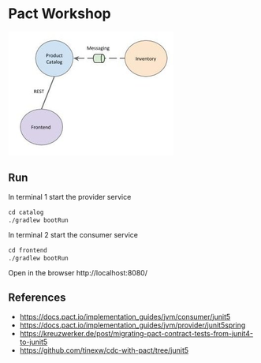 # Pact Workshop

![Services](services.jpg)

## Run
In terminal 1 start the provider service
```
cd catalog
./gradlew bootRun
```

In terminal 2 start the consumer service
```
cd frontend
./gradlew bootRun
```

Open in the browser http://localhost:8080/

## References
- https://docs.pact.io/implementation_guides/jvm/consumer/junit5
- https://docs.pact.io/implementation_guides/jvm/provider/junit5spring
- https://kreuzwerker.de/post/migrating-pact-contract-tests-from-junit4-to-junit5
- https://github.com/tinexw/cdc-with-pact/tree/junit5

